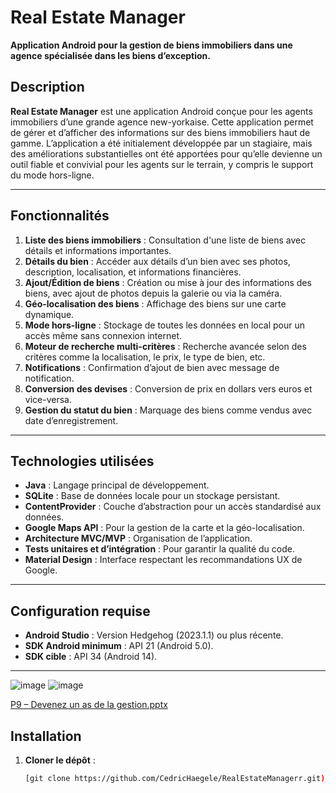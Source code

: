# Real Estate Manager

**Application Android pour la gestion de biens immobiliers dans une agence spécialisée dans les biens d’exception.**  

## Description

**Real Estate Manager** est une application Android conçue pour les agents immobiliers d’une grande agence new-yorkaise. Cette application permet de gérer et d’afficher des informations sur des biens immobiliers haut de gamme. L’application a été initialement développée par un stagiaire, mais des améliorations substantielles ont été apportées pour qu’elle devienne un outil fiable et convivial pour les agents sur le terrain, y compris le support du mode hors-ligne.

---

## Fonctionnalités

1. **Liste des biens immobiliers** : Consultation d'une liste de biens avec détails et informations importantes.
2. **Détails du bien** : Accéder aux détails d’un bien avec ses photos, description, localisation, et informations financières.
3. **Ajout/Édition de biens** : Création ou mise à jour des informations des biens, avec ajout de photos depuis la galerie ou via la caméra.
4. **Géo-localisation des biens** : Affichage des biens sur une carte dynamique.
5. **Mode hors-ligne** : Stockage de toutes les données en local pour un accès même sans connexion internet.
6. **Moteur de recherche multi-critères** : Recherche avancée selon des critères comme la localisation, le prix, le type de bien, etc.
7. **Notifications** : Confirmation d’ajout de bien avec message de notification.
8. **Conversion des devises** : Conversion de prix en dollars vers euros et vice-versa.
9. **Gestion du statut du bien** : Marquage des biens comme vendus avec date d’enregistrement.

---

## Technologies utilisées

- **Java** : Langage principal de développement.
- **SQLite** : Base de données locale pour un stockage persistant.
- **ContentProvider** : Couche d’abstraction pour un accès standardisé aux données.
- **Google Maps API** : Pour la gestion de la carte et la géo-localisation.
- **Architecture MVC/MVP** : Organisation de l’application.
- **Tests unitaires et d’intégration** : Pour garantir la qualité du code.
- **Material Design** : Interface respectant les recommandations UX de Google.

---

## Configuration requise

- **Android Studio** : Version Hedgehog (2023.1.1) ou plus récente.
- **SDK Android minimum** : API 21 (Android 5.0).
- **SDK cible** : API 34 (Android 14).

---

![image](https://github.com/user-attachments/assets/722b3048-5964-49a7-9f39-26874ceb02db)
![image](https://github.com/user-attachments/assets/760cbe0b-aff3-4e4c-9a2f-8f8b83fcf98c)

[P9 – Devenez un as de la gestion.pptx](https://github.com/user-attachments/files/17569163/P9.Devenez.un.as.de.la.gestion.pptx)

## Installation

1. **Cloner le dépôt** :
   ```bash
   [git clone https://github.com/CedricHaegele/RealEstateManagerr.git)
